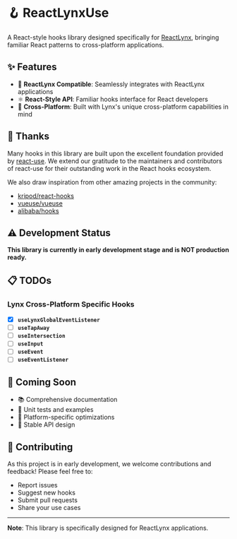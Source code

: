 # 🪝 ReactLynxUse

A React-style hooks library designed specifically for [ReactLynx](https://lynxjs.org/react/), bringing familiar React patterns to cross-platform applications.

## ✨ Features

- 🎯 **ReactLynx Compatible**: Seamlessly integrates with ReactLynx applications
- ⚛️ **React-Style API**: Familiar hooks interface for React developers
- 🔧 **Cross-Platform**: Built with Lynx's unique cross-platform capabilities in mind

## 🙏 Thanks

Many hooks in this library are built upon the excellent foundation provided by [react-use](https://github.com/streamich/react-use). We extend our gratitude to the maintainers and contributors of react-use for their outstanding work in the React hooks ecosystem.

We also draw inspiration from other amazing projects in the community:

- [kripod/react-hooks](https://github.com/kripod/react-hooks)
- [vueuse/vueuse](https://github.com/vueuse/vueuse)
- [alibaba/hooks](https://github.com/alibaba/hooks)

## ⚠️ Development Status

**This library is currently in early development stage and is NOT production ready.**

## 📋 TODOs

### Lynx Cross-Platform Specific Hooks

- [x] **`useLynxGlobalEventListener`**
- [ ] **`useTapAway`**
- [ ] **`useIntersection`**
- [ ] **`useInput`**
- [ ] **`useEvent`**
- [ ] **`useEventListener`**

## 🚧 Coming Soon

- 📚 Comprehensive documentation
- 🧪 Unit tests and examples
- 📱 Platform-specific optimizations
- 🔄 Stable API design

## 🤝 Contributing

As this project is in early development, we welcome contributions and feedback! Please feel free to:

- Report issues
- Suggest new hooks
- Submit pull requests
- Share your use cases

---

**Note**: This library is specifically designed for ReactLynx applications.
